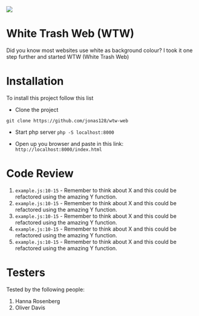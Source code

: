 <img src="https://media.giphy.com/media/ToMjGpjm9vQhsB4cqVa/giphy.gif">

# White Trash Web (WTW)

Did you know most websites use white as background colour? I took it one step further and started WTW (White Trash Web)

# Installation

To install this project follow this list

-   Clone the project

```
git clone https://github.com/jonas128/wtw-web
```

-   Start php server `php -S localhost:8000`

-   Open up you browser and paste in this link:
    `http://localhost:8000/index.html`

# Code Review

1. `example.js:10-15` - Remember to think about X and this could be refactored using the amazing Y function.
1. `example.js:10-15` - Remember to think about X and this could be refactored using the amazing Y function.
1. `example.js:10-15` - Remember to think about X and this could be refactored using the amazing Y function.
1. `example.js:10-15` - Remember to think about X and this could be refactored using the amazing Y function.
1. `example.js:10-15` - Remember to think about X and this could be refactored using the amazing Y function.

# Testers

Tested by the following people:

1. Hanna Rosenberg
2. Oliver Davis
